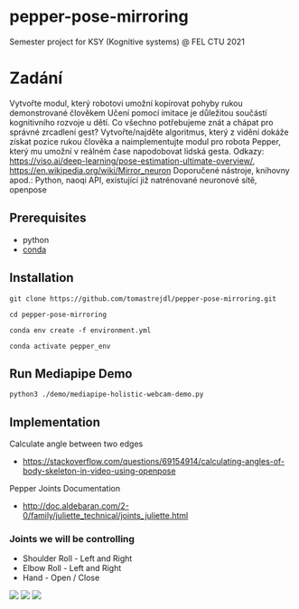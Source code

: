 # pepper-pose-mirroring
Semester project for KSY (Kognitive systems) @ FEL CTU 2021

# Zadání
Vytvořte modul, který robotovi umožní kopírovat pohyby rukou demonstrované člověkem
Učení pomocí imitace je důležitou součástí kognitivního rozvoje u dětí. Co všechno potřebujeme znát a chápat pro správné zrcadlení gest? Vytvořte/najděte algoritmus, který z vidění dokáže získat pozice rukou člověka a naimplementujte modul pro robota Pepper, který mu umožní v reálném čase napodobovat lidská gesta.
Odkazy: https://viso.ai/deep-learning/pose-estimation-ultimate-overview/, https://en.wikipedia.org/wiki/Mirror_neuron
Doporučené nástroje, knihovny apod.: Python, naoqi API, existující již natrénované neuronové sítě, openpose


## Prerequisites

- python
- [conda](https://conda.io)

## Installation

`git clone https://github.com/tomastrejdl/pepper-pose-mirroring.git`

`cd pepper-pose-mirroring`

`conda env create -f environment.yml`

`conda activate pepper_env`

## Run Mediapipe Demo

`python3 ./demo/mediapipe-holistic-webcam-demo.py`


## Implementation

Calculate angle between two edges
- https://stackoverflow.com/questions/69154914/calculating-angles-of-body-skeleton-in-video-using-openpose

Pepper Joints Documentation
- http://doc.aldebaran.com/2-0/family/juliette_technical/joints_juliette.html

### Joints we will be controlling

- Shoulder Roll - Left and Right
- Elbow Roll - Left and Right
- Hand - Open / Close

![](http://doc.aldebaran.com/2-0/_images/juliet_joints.png)
![](http://doc.aldebaran.com/2-0/_images/joint_right_arm.png)
![](http://doc.aldebaran.com/2-0/_images/joint_left_arm.png)
